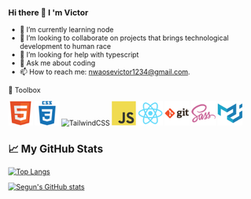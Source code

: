 ### Hi there 👋 I 'm Victor




- 🌱 I’m currently learning node
- 👯 I’m looking to collaborate on projects that brings technological development to human race 
- 🤔 I’m looking for help with  typescript
- 💬 Ask me about coding
- 📫 How to reach me: nwaosevictor1234@gmail.com.

🧰 Toolbox

<img src="https://github.com/devicons/devicon/blob/master/icons/html5/html5-original.svg" alt="HTML" width="50" height="50"/>  <img src="https://github.com/devicons/devicon/blob/master/icons/css3/css3-plain-wordmark.svg" alt="CSS" width="50" height="50"/>  <img src="https://cdn.worldvectorlogo.com/logos/tailwindcss.svg" alt="TailwindCSS" width="50" height="50"/>  <img src="https://github.com/devicons/devicon/blob/master/icons/javascript/javascript-original.svg" alt="JavaScript" width="50" height="50"/>  <img src="https://github.com/devicons/devicon/blob/master/icons/react/react-original.svg" alt="React" width="50" height="50"/>  <img src="https://github.com/devicons/devicon/blob/master/icons/git/git-original-wordmark.svg" alt="Git" width="50" height="50"/> <img
src="https://github.com/devicons/devicon/blob/master/icons/sass/sass-original.svg" alt="Git" width="50" height="50"/> <img                                                          src="https://github.com/devicons/devicon/blob/master/icons/materialui/materialui-original.svg" alt="Git" width="50" height="50"/> 

## &#x1f4c8; My GitHub Stats

[![Top Langs](https://github-readme-stats.vercel.app/api/top-langs/?username=victornwaose&hide=java,html,css&theme=radical)](https://github.com/anuraghazra/github-readme-stats)

[![Segun's GitHub stats](https://github-readme-stats.vercel.app/api?username=victornwaose&theme=radical)](https://github.com/anuraghazra/github-readme-stats)


